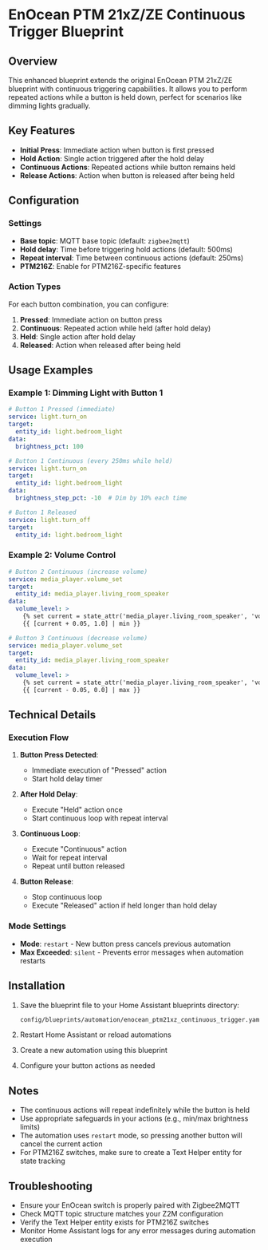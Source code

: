 # EnOcean PTM 21xZ/ZE Continuous Trigger Blueprint

## Overview

This enhanced blueprint extends the original EnOcean PTM 21xZ/ZE blueprint with continuous triggering capabilities. It allows you to perform repeated actions while a button is held down, perfect for scenarios like dimming lights gradually.

## Key Features

- **Initial Press**: Immediate action when button is first pressed
- **Hold Action**: Single action triggered after the hold delay
- **Continuous Actions**: Repeated actions while button remains held
- **Release Actions**: Action when button is released after being held

## Configuration

### Settings

- **Base topic**: MQTT base topic (default: `zigbee2mqtt`)
- **Hold delay**: Time before triggering hold actions (default: 500ms)
- **Repeat interval**: Time between continuous actions (default: 250ms)
- **PTM216Z**: Enable for PTM216Z-specific features

### Action Types

For each button combination, you can configure:

1. **Pressed**: Immediate action on button press
2. **Continuous**: Repeated action while held (after hold delay)
3. **Held**: Single action after hold delay
4. **Released**: Action when released after being held

## Usage Examples

### Example 1: Dimming Light with Button 1

```yaml
# Button 1 Pressed (immediate)
service: light.turn_on
target:
  entity_id: light.bedroom_light
data:
  brightness_pct: 100

# Button 1 Continuous (every 250ms while held)
service: light.turn_on
target:
  entity_id: light.bedroom_light
data:
  brightness_step_pct: -10  # Dim by 10% each time

# Button 1 Released
service: light.turn_off
target:
  entity_id: light.bedroom_light
```

### Example 2: Volume Control

```yaml
# Button 2 Continuous (increase volume)
service: media_player.volume_set
target:
  entity_id: media_player.living_room_speaker
data:
  volume_level: >
    {% set current = state_attr('media_player.living_room_speaker', 'volume_level') | float %}
    {{ [current + 0.05, 1.0] | min }}

# Button 3 Continuous (decrease volume)
service: media_player.volume_set
target:
  entity_id: media_player.living_room_speaker
data:
  volume_level: >
    {% set current = state_attr('media_player.living_room_speaker', 'volume_level') | float %}
    {{ [current - 0.05, 0.0] | max }}
```

## Technical Details

### Execution Flow

1. **Button Press Detected**:

   - Immediate execution of "Pressed" action
   - Start hold delay timer

2. **After Hold Delay**:

   - Execute "Held" action once
   - Start continuous loop with repeat interval

3. **Continuous Loop**:

   - Execute "Continuous" action
   - Wait for repeat interval
   - Repeat until button released

4. **Button Release**:
   - Stop continuous loop
   - Execute "Released" action if held longer than hold delay

### Mode Settings

- **Mode**: `restart` - New button press cancels previous automation
- **Max Exceeded**: `silent` - Prevents error messages when automation restarts

## Installation

1. Save the blueprint file to your Home Assistant blueprints directory:

   ```bash
   config/blueprints/automation/enocean_ptm21xz_continuous_trigger.yaml
   ```

2. Restart Home Assistant or reload automations

3. Create a new automation using this blueprint

4. Configure your button actions as needed

## Notes

- The continuous actions will repeat indefinitely while the button is held
- Use appropriate safeguards in your actions (e.g., min/max brightness limits)
- The automation uses `restart` mode, so pressing another button will cancel the current action
- For PTM216Z switches, make sure to create a Text Helper entity for state tracking

## Troubleshooting

- Ensure your EnOcean switch is properly paired with Zigbee2MQTT
- Check MQTT topic structure matches your Z2M configuration
- Verify the Text Helper entity exists for PTM216Z switches
- Monitor Home Assistant logs for any error messages during automation execution
